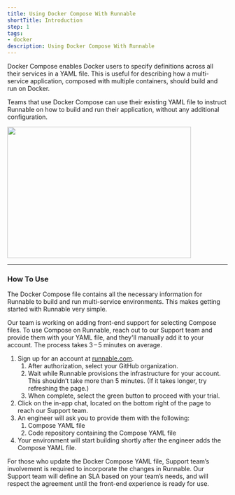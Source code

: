 ```yaml
---
title: Using Docker Compose With Runnable
shortTitle: Introduction
step: 1
tags:
- docker
description: Using Docker Compose With Runnable
---
```


Docker Compose enables Docker users to specify definitions across all their services in a YAML file. This is useful for describing how a multi-service application, composed with multiple containers, should build and run on Docker.

Teams that use Docker Compose can use their existing YAML file to instruct Runnable on how to build and run their application, without any additional configuration.

<img src="{{ site.baseurl }}/images/compose.svg" width="420" height="300">

---

### How To Use

The Docker Compose file contains all the necessary information for Runnable to build and run multi-service environments. This makes getting started with Runnable very simple.

Our team is working on adding front-end support for selecting Compose files. To use Compose on Runnable, reach out to our Support team and provide them with your YAML file, and they'll manually add it to your account. The process takes 3 – 5 minutes on average.

1. Sign up for an account at [runnable.com](https://runnable.com/signup).
    1. After authorization, select your GitHub organization.
    2. Wait while Runnable provisions the infrastructure for your account. This shouldn’t take more than 5 minutes. (If it takes longer, try refreshing the page.)
    3. When complete, select the green button to proceed with your trial.
2. Click on the in-app chat, located on the bottom right of the page to reach our Support team.
3. An engineer will ask you to provide them with the following:
    1. Compose YAML file
    2. Code repository containing the Compose YAML file
4. Your environment will start building shortly after the engineer adds the Compose YAML file.

For those who update the Docker Compose YAML file, Support team’s involvement is required to incorporate the changes in Runnable. Our Support team will define an SLA based on your team’s needs, and will respect the agreement until the front-end experience is ready for use.
